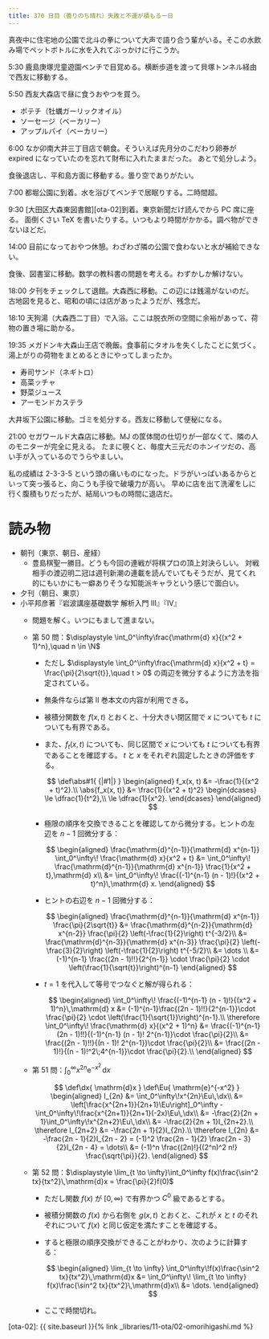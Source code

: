 ```yaml
---
title: 370 日目（曇りのち晴れ）失敗と不運が積もる一日
---
```


真夜中に住宅地の公園で北斗の拳について大声で語り合う輩がいる。そこの水飲み場でペットボトルに水を入れてぶっかけに行こうか。

5:30 鹿島庚塚児童遊園ベンチで目覚める。横断歩道を渡って貝塚トンネル経由で西友に移動する。

5:50 西友大森店で昼に食うおやつを買う。
* ポテチ（牡蠣ガーリックオイル）
* ソーセージ（ベーカリー）
* アップルパイ（ベーカリー）

6:00 なか卯南大井三丁目店で朝食。そういえば先月分のこだわり卵券が expired になっていたのを忘れて財布に入れたままだった。
あとで処分しよう。

食後退店し、平和島方面に移動する。曇り空でありがたい。

7:00 都堀公園に到着。水を浴びてベンチで居眠りする。二時間超。

9:30 [大田区大森東図書館][ota-02]到着。東京新聞だけ読んでから PC 席に座る。
面倒くさい TeX を書いたりする。いつもより時間がかかる。調べ物ができないほどだ。

14:00 目前になっておやつ休憩。わざわざ隣の公園で食わないと水が補給できない。

食後、図書室に移動。数学の教科書の問題を考える。わずかしか解けない。

18:00 夕刊をチェックして退館。大森西に移動。この辺には銭湯がないのだ。
古地図を見ると、昭和の頃には店があったようだが、残念だ。

18:10 天狗湯（大森西二丁目）で入浴。ここは脱衣所の空間に余裕があって、荷物の置き場に助かる。

19:35 メガドンキ大森山王店で晩飯。食事前にタオルを失くしたことに気づく。湯上がりの荷物をまとめるときにやってしまったか。
* 寿司サンド（ネギトロ）
* 高菜ッチャ
* 野菜ジュース
* アーモンドカステラ

大井坂下公園に移動。ゴミを処分する。西友に移動して便秘になる。

21:00 セガワールド大森店に移動。MJ の筐体間の仕切りが一部なくて、隣の人のモニターが完全に見える。
たまに覗くと、毎度大三元だのホンイツだの、高い手が入っているのでうらやましい。

私の成績は 2-3-3-5 という頭の痛いものになった。ドラがいっぱいあるからといって突っ張ると、向こうも手役で破壊力が高い。
早めに店を出て洗濯をしに行く腹積もりだったが、結局いつもの時間に退店だ。

# 読み物

* 朝刊（東京、朝日、産経）
  * 豊島棋聖一勝目。どうも今回の連戦が将棋プロの頂上対決らしい。
    対戦相手の渡辺明二冠は週刊新潮の連載を読んでいてもそうだが、見てくれ的にもいかにも一癖ありそうな知能派キャラという感じで面白い。
* 夕刊（朝日、東京）
* 小平邦彦著『岩波講座基礎数学 解析入門 III』『IV』
  * 問題を解く。いつにもまして進まない。
  * 第 50 問：$\displaystyle \int_0^\infty\frac{\mathrm{d} x}{(x^2 + 1)^n},\quad n \in \N$
    * ただし $\displaystyle \int_0^\infty\frac{\mathrm{d} x}{x^2 + t} = \frac{\pi}{2\sqrt{t}},\quad t > 0$ の両辺を微分するように方法を指定されている。
    * 無条件ならば第 II 巻本文の内容が利用できる。
    * 被積分関数を $f(x, t)$ とおくと、十分大きい閉区間で $x$ についても $t$ についても有界である。
    * また、$f_t(x, t)$ についても、同じ区間で $x$ についても $t$ についても有界であることを確認する。
      $t$ と $x$ をそれぞれ固定したときの評価をする。

      $$
      \def\abs#1{ {|#1|} }
      \begin{aligned}
      f_x(x, t) &= -\frac{1}{(x^2 + t)^2}.\\
      \abs{f_x(x, t)} &= \frac{1}{(x^2 + t)^2}
      \begin{dcases}
      \le \dfrac{1}{t^2},\\
      \le \dfrac{1}{x^2}.
      \end{dcases}
      \end{aligned}
      $$

    * 極限の順序を交換できることを確認してから微分する。ヒントの左辺を $n-1$ 回微分する：

      $$
      \begin{aligned}
      \frac{\mathrm{d}^{n-1}}{\mathrm{d} x^{n-1}} \int_0^\infty\! \frac{\mathrm{d} x}{x^2 + t}
      &= \int_0^\infty\! \frac{\mathrm{d}^{n-1}}{\mathrm{d} x^{n-1}} \frac{1}{x^2 + t},\mathrm{d} x\\
      &= \int_0^\infty\! \frac{(-1)^{n-1} (n - 1)!}{(x^2 + t)^n}\,\mathrm{d} x.
      \end{aligned}
      $$

    * ヒントの右辺を $n-1$ 回微分する：

      $$
      \begin{aligned}
      \frac{\mathrm{d}^{n-1}}{\mathrm{d} x^{n-1}} \frac{\pi}{2\sqrt{t}}
      &= \frac{\mathrm{d}^{n-2}}{\mathrm{d} x^{n-2}} \frac{\pi}{2} \left(-\frac{1}{2}\right) t^{-3/2}\\
      &= \frac{\mathrm{d}^{n-3}}{\mathrm{d} x^{n-3}} \frac{\pi}{2} \left(-\frac{3}{2}\right) \left(-\frac{1}{2}\right) t^{-5/2}\\
      &= \dots \\
      &= (-1)^{n-1} \frac{(2n - 1)!!}{2^{n-1}} \cdot \frac{\pi}{2} \cdot \left(\frac{1}{\sqrt{t}}\right)^{n-1}
      \end{aligned}
      $$

    * $t = 1$ を代入して等号でつなぐと解が得られる：

      $$
      \begin{aligned}
          \int_0^\infty\! \frac{(-1)^{n-1} (n - 1)!}{(x^2 + 1)^n}\,\mathrm{d} x
          &= (-1)^{n-1}\frac{(2n - 1)!!}{2^{n-1}}\cdot \frac{\pi}{2} \cdot \left(\frac{1}{\sqrt{1}}\right)^{n-1}.\\
          \therefore \int_0^\infty\! \frac{\mathrm{d} x}{(x^2 + 1)^n}
          &= \frac{(-1)^{n-1} (2n - 1)!!}{(-1)^{n-1} (n - 1)! 2^{n-1}}\cdot \frac{\pi}{2}\\
          &= \frac{(2n - 1)!!}{(n - 1)! 2^{n-1}}\cdot \frac{\pi}{2}\\
          &= \frac{(2n - 1)!}{(n - 1)!^2\;4^{n-1}}\cdot \frac{\pi}{2}.\\
      \end{aligned}
      $$

  * 第 51 問：$\displaystyle \int_0^\infty x^{2n}\mathrm{e}^{-x^2}\,\mathrm{d}x$

    $$
    \def\dx{ \mathrm{d}x }
    \def\Eu{ \mathrm{e}^{-x^2} }
    \begin{aligned}
        I_{2n} &= \int_0^\infty\!x^{2n}\Eu\,\dx\\
        &= \left[\frac{x^{2n+1}}{2n+1}\Eu\right]_0^\infty - \int_0^\infty\!\frac{x^{2n+1}}{2n+1}(-2x)\Eu\,\dx\\
        &= -\frac{2}{2n + 1}\int_0^\infty\!x^{2n+2}\Eu\,\dx\\
        &= -\frac{2}{2n + 1}I_{2n+2}.\\
        \therefore I_{2n+2} &= -\frac{2n + 1}{2}I_{2n}.\\
        \therefore I_{2n} &= -\frac{2n - 1}{2}I_{2n - 2} = (-1)^2 \frac{2n - 1}{2} \frac{2n - 3}{2}I_{2n - 4} = \dots\\
        &= (-1)^n \frac{(2n)!}{(2^n)^2 n!} \frac{\sqrt{\pi}}{2}.
    \end{aligned}
    $$

  * 第 52 問：$\displaystyle \lim_{t \to \infty}\int_0^\infty f(x)\frac{\sin^2 tx}{tx^2}\,\mathrm{d}x = \frac{\pi}{2}f(0)$
    * ただし関数 $f(x)$ が ${[0, \infty)}$ で有界かつ $C^0$ 級であるとする。
    * 被積分関数の $f(x)$ から右側を $g(x, t)$ とおくと、これが $x$ と $t$ のそれぞれについて $f(x)$ と同じ仮定を満たすことを確認する。
    * すると極限の順序交換ができることがわかり、次のように計算する：

      $$
      \begin{aligned}
      \lim_{t \to \infty} \int_0^\infty\!f(x)\frac{\sin^2 tx}{tx^2}\,\mathrm{d}x
      &= \int_0^\infty\! \lim_{t \to \infty} f(x)\frac{\sin^2 tx}{tx^2}\,\mathrm{d}x\\
      &= \dots.
      \end{aligned}
      $$

    * ここで時間切れ。

[ota-02]: {{ site.baseurl }}{% link _libraries/11-ota/02-omorihigashi.md %}
